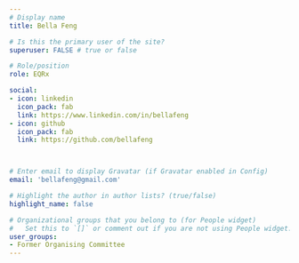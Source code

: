 ```yaml
---
# Display name
title: Bella Feng

# Is this the primary user of the site?
superuser: FALSE # true or false

# Role/position
role: EQRx

social:
- icon: linkedin
  icon_pack: fab
  link: https://www.linkedin.com/in/bellafeng
- icon: github
  icon_pack: fab
  link: https://github.com/bellafeng



# Enter email to display Gravatar (if Gravatar enabled in Config)
email: 'bellafeng@gmail.com'

# Highlight the author in author lists? (true/false)
highlight_name: false

# Organizational groups that you belong to (for People widget)
#   Set this to `[]` or comment out if you are not using People widget.
user_groups:
- Former Organising Committee
---
```

